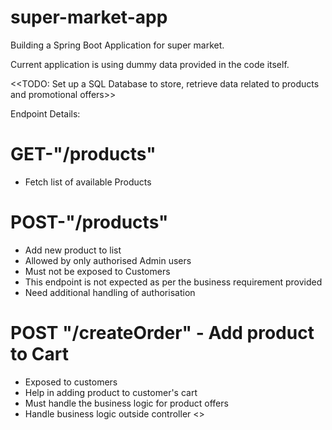 # super-market-app

Building a Spring Boot Application for super market.

Current application is using dummy data provided in the code itself. 

<<TODO: Set up a SQL Database to store, retrieve data related to products and promotional offers>>

Endpoint Details:

# GET-"/products" 
- Fetch list of available Products


# POST-"/products"
- Add new product to list 
- Allowed by only authorised Admin users 
- Must not be exposed to Customers
- This endpoint is not expected as per the business requirement provided
- Need additional handling of authorisation


# POST "/createOrder" - Add product to Cart
- Exposed to customers
- Help in adding product to customer's cart
- Must handle the business logic for product offers
- Handle business logic outside controller <<TODO>>